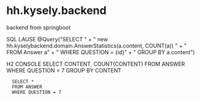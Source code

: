 # hh.kysely.backend
backend from springboot

SQL LAUSE 
		@Query("SELECT " + " new hh.kyselybackend.domain.AnswerStatistics(a.content, COUNT(a)) "
		+ " FROM Answer a" + " WHERE QUESTION = {id}" + " GROUP BY a.content")
          

H2 CONSOLE
      SELECT CONTENT, COUNT(CONTENT)
      FROM ANSWER
      WHERE QUESTION = 7
      GROUP BY CONTENT

      SELECT *
      FROM ANSWER
      WHERE QUESTION = 7
